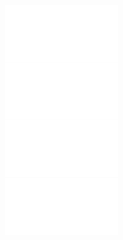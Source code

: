 ![](/Notatki/Semestr%204/Podstawy%20techniki%20mikroprocesorowej%201/Labolatoria/Labolatorium%206/XRAM-Key-Muz-9-key.pdf)
![](/Notatki/Semestr%204/Podstawy%20techniki%20mikroprocesorowej%201/Labolatoria/Labolatorium%206/XRAM-Key-Muz-16-key.pdf)
![](/Notatki/Semestr%204/Podstawy%20techniki%20mikroprocesorowej%201/Labolatoria/Labolatorium%206/PTM-6-2.asm)
![](/Notatki/Semestr%204/Podstawy%20techniki%20mikroprocesorowej%201/Labolatoria/Labolatorium%206/PTM-6-2-3_kol.asm)

